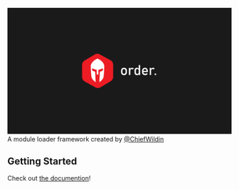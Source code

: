 ![order.](images/title.png)
A module loader framework created by [@ChiefWildin](https://www.roblox.com/users/1924093/profile)

## Getting Started
Check out [the documention](https://michaeldougal.github.io)!